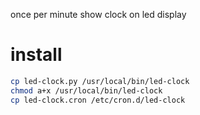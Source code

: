 once per minute show clock on led display

# install

```bash
cp led-clock.py /usr/local/bin/led-clock
chmod a+x /usr/local/bin/led-clock
cp led-clock.cron /etc/cron.d/led-clock
```
